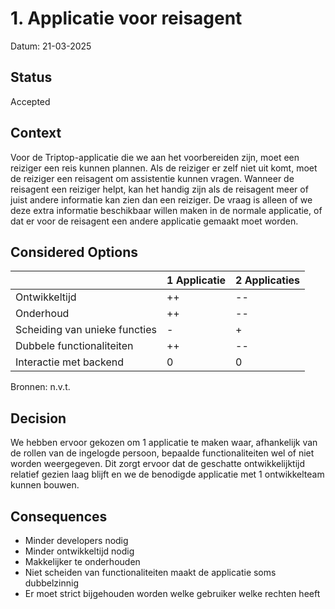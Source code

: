 # 1. Applicatie voor reisagent

Datum: 21-03-2025 

## Status
Accepted

## Context

Voor de Triptop-applicatie die we aan het voorbereiden zijn, moet een reiziger een reis kunnen plannen. Als de reiziger er zelf niet uit komt, moet de reiziger een reisagent om assistentie kunnen vragen.
Wanneer de reisagent een reiziger helpt, kan het handig zijn als de reisagent meer of juist andere informatie kan zien dan een reiziger. De vraag is alleen of we deze extra informatie beschikbaar willen maken in de normale applicatie, of dat er voor de reisagent een andere applicatie gemaakt moet worden. 


## Considered Options

|                               | 1 Applicatie | 2 Applicaties |
|-------------------------------|--------------|---------------|
| Ontwikkeltijd                 | ++           | --            | 
| Onderhoud                     | ++           | --            |  
| Scheiding van unieke functies | -            | +             |
| Dubbele functionaliteiten     | ++           | --            |
| Interactie met backend        | 0            | 0             |

Bronnen: n.v.t.

## Decision

We hebben ervoor gekozen om 1 applicatie te maken waar, afhankelijk van de rollen van de ingelogde persoon, bepaalde functionaliteiten wel of niet worden weergegeven. Dit zorgt ervoor dat de geschatte ontwikkelijktijd relatief gezien laag blijft en we de benodigde applicatie met 1 ontwikkelteam kunnen bouwen.

## Consequences

- Minder developers nodig
- Minder ontwikkeltijd nodig
- Makkelijker te onderhouden
- Niet scheiden van functionaliteiten maakt de applicatie soms dubbelzinnig
- Er moet strict bijgehouden worden welke gebruiker welke rechten heeft